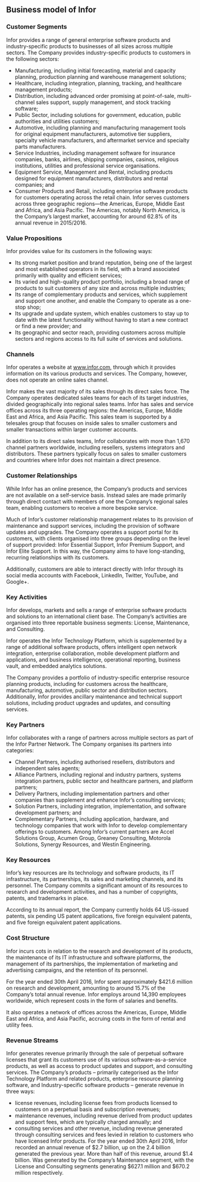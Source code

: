 Business model of Infor
-----------------------

 ### Customer Segments

 Infor provides a range of general enterprise software products and industry-specific products to businesses of all sizes across multiple sectors. The Company provides industry-specific products to customers in the following sectors:

  * Manufacturing, including initial forecasting, material and capacity planning, production planning and warehouse management solutions;
 * Healthcare, including integration, planning, tracking, and healthcare management products;
 * Distribution, including advanced order promising at point-of-sale, multi-channel sales support, supply management, and stock tracking software;
 * Public Sector, including solutions for government, education, public authorities and utilities customers;
 * Automotive, including planning and manufacturing management tools for original equipment manufacturers, automotive tier suppliers, specialty vehicle manufacturers, and aftermarket service and specialty parts manufacturers.
 * Service Industries, including management software for insurance companies, banks, airlines, shipping companies, casinos, religious institutions, utilities and professional service organisations.
 * Equipment Service, Management and Rental, including products designed for equipment manufacturers, distributors and rental companies; and
 * Consumer Products and Retail, including enterprise software products for customers operating across the retail chain.
  Infor serves customers across three geographic regions—the Americas, Europe, Middle East and Africa, and Asia Pacific. The Americas, notably North America, is the Company’s largest market, accounting for around 62.8% of its annual revenue in 2015/2016.

 ### Value Propositions

 Infor provides value for its customers in the following ways:

  * Its strong market position and brand reputation, being one of the largest and most established operators in its field, with a brand associated primarily with quality and efficient services;
 * Its varied and high-quality product portfolio, including a broad range of products to suit customers of any size and across multiple industries;
 * Its range of complementary products and services, which supplement and support one another, and enable the Company to operate as a one-stop shop;
 * Its upgrade and update system, which enables customers to stay up to date with the latest functionality without having to start a new contract or find a new provider; and
 * Its geographic and sector reach, providing customers across multiple sectors and regions access to its full suite of services and solutions.
  ### Channels

 Infor operates a website at www.infor.com, through which it provides information on its various products and services. The Company, however, does not operate an online sales channel.

 Infor makes the vast majority of its sales through its direct sales force. The Company operates dedicated sales teams for each of its target industries, divided geographically into regional sales teams. Infor has sales and service offices across its three operating regions: the Americas, Europe, Middle East and Africa, and Asia Pacific. This sales team is supported by a telesales group that focuses on inside sales to smaller customers and smaller transactions within larger customer accounts.

 In addition to its direct sales teams, Infor collaborates with more than 1,670 channel partners worldwide, including resellers, systems integrators and distributors. These partners typically focus on sales to smaller customers and countries where Infor does not maintain a direct presence.

 ### Customer Relationships

 While Infor has an online presence, the Company’s products and services are not available on a self-service basis. Instead sales are made primarily through direct contact with members of one the Company’s regional sales team, enabling customers to receive a more bespoke service.

 Much of Infor’s customer relationship management relates to its provision of maintenance and support services, including the provision of software updates and upgrades. The Company operates a support portal for its customers, with clients organised into three groups depending on the level of support provided: Infor Essential Support, Infor Premium Support, and Infor Elite Support. In this way, the Company aims to have long-standing, recurring relationships with its customers.

 Additionally, customers are able to interact directly with Infor through its social media accounts with Facebook, LinkedIn, Twitter, YouTube, and Google+.

 ### Key Activities

 Infor develops, markets and sells a range of enterprise software products and solutions to an international client base. The Company’s activities are organised into three reportable business segments: License, Maintenance, and Consulting.

 Infor operates the Infor Technology Platform, which is supplemented by a range of additional software products, offers intelligent open network integration, enterprise collaboration, mobile development platform and applications, and business intelligence, operational reporting, business vault, and embedded analytics solutions.

 The Company provides a portfolio of industry-specific enterprise resource planning products, including for customers across the healthcare, manufacturing, automotive, public sector and distribution sectors. Additionally, Infor provides ancillary maintenance and technical support solutions, including product upgrades and updates, and consulting services.

 ### Key Partners

 Infor collaborates with a range of partners across multiple sectors as part of the Infor Partner Network. The Company organises its partners into categories:

  * Channel Partners, including authorised resellers, distributors and independent sales agents;
 * Alliance Partners, including regional and industry partners, systems integration partners, public sector and healthcare partners, and platform partners;
 * Delivery Partners, including implementation partners and other companies than supplement and enhance Infor’s consulting services;
 * Solution Partners, including integration, implementation, and software development partners; and
 * Complementary Partners, including application, hardware, and technology companies that work with Infor to develop complementary offerings to customers.
  Among Infor’s current partners are Accel Solutions Group, Acumen Group, Greaney Consulting, Motorola Solutions, Synergy Resources, and Westin Engineering.

 ### Key Resources

 Infor’s key resources are its technology and software products, its IT infrastructure, its partnerships, its sales and marketing channels, and its personnel. The Company commits a significant amount of its resources to research and development activities, and has a number of copyrights, patents, and trademarks in place.

 According to its annual report, the Company currently holds 64 US-issued patents, six pending US patent applications, five foreign equivalent patents, and five foreign equivalent patent applications.

 ### Cost Structure

 Infor incurs cots in relation to the research and development of its products, the maintenance of its IT infrastructure and software platforms, the management of its partnerships, the implementation of marketing and advertising campaigns, and the retention of its personnel.

 For the year ended 30th April 2016, Infor spent approximately $421.6 million on research and development, amounting to around 15.7% of the Company’s total annual revenue. Infor employs around 14,390 employees worldwide, which represent costs in the form of salaries and benefits.

 It also operates a network of offices across the Americas, Europe, Middle East and Africa, and Asia Pacific, accruing costs in the form of rental and utility fees.

 ### Revenue Streams

 Infor generates revenue primarily through the sale of perpetual software licenses that grant its customers use of its various software-as-a-service products, as well as access to product updates and support, and consulting services. The Company’s products – primarily categorised as the Infor Technology Platform and related products, enterprise resource planning software, and Industry-specific software products – generate revenue in three ways:

  * license revenues, including license fees from products licensed to customers on a perpetual basis and subscription revenues;
 * maintenance revenues, including revenue derived from product updates and support fees, which are typically charged annually; and
 * consulting services and other revenue, including revenue generated through consulting services and fees levied in relation to customers who have licensed Infor products.
  For the year ended 30th April 2016, Infor recorded an annual revenue of $2.7 billion, up on the 2.4 billion generated the previous year. More than half of this revenue, around $1.4 billion. Was generated by the Company’s Maintenance segment, with the License and Consulting segments generating $627.1 million and $670.2 million respectively.